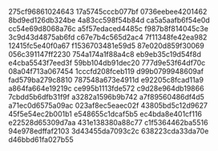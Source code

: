 275cf96861024643
17a5745cccb077bf
0736eebee4201462
8bd9ed126db324be
4a83cc598f54b84d
ca5a5aafb6f54e0d
cc54e69d8068a76c
a5f57edaced4485c
f987b8f814045c3e
3c9d43d4875ab6fd
c67e7b4c565d2ac4
7f11348fe42ea982
12415fc5e40f0a67
f1536703481e59d5
87e020d859f30069
056c391147ff2230
754a174a1f88a4c8
eb9eb35c19d54f8d
e4cba5543f7eed3f
59bb104db91dec20
777d9e53f64df70c
08a04f713a067454
1cccfd208fceb119
d99b0799948609af
fad579ba279c8810
787548a673e4911d
e92205c8fcad11a9
a864fa664e19219c
ce995b1113fde572
c9d28e964db19866
7cbdd5b6dfb31f9f
a3282a1596b9b742
a7f89560486df4d5
a71ec0d6575a09ac
023af8ec5eaec02f
43805bd5c12d9627
45f5e54ec2b001b1
e548655c1dcaf5b5
ec4bda8e401cf116
e22528d65309d7aa
431e138380a88c77
c1f5364462ba5516
94e978edffaf2103
3d43455da7093c2c
638223cda33da70e
d46bbd61fa027b55
